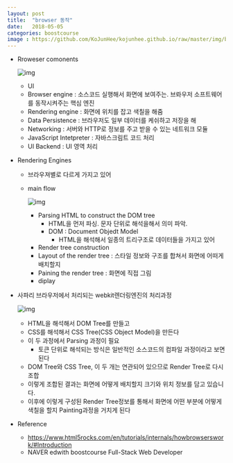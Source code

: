 ```yaml
---
layout: post
title:  "browser 동작"
date:   2018-05-05
categories: boostcourse
image : https://github.com/KoJunHee/kojunhee.github.io/raw/master/img/boostcourse.jpg
---
```


- Rroweser comonents

  ![img](https://github.com/KoJunHee/kojunhee.github.io/raw/master/img/Browsercomponents.png)

  - UI
  - Browser engine : 소스코드 실행해서 화면에 보여주는. 브롸우저 소프트웨어를 동작시켜주는 핵심 엔진
  - Rendering engine : 화면에 위치를 잡고 색칠을 해줌
  - Data Persistence : 브라우저도 일부 데이터를 케쉬하고 저장을 해
  - Networking : 서버와 HTTP로 정보를 주고 받을 수 있는 네트워크 모듈
  - JavaScript Intetpreter : 자바스크림트 코드 처리
  - UI Backend : UI 영역 처리

- Rendering Engines

  - 브라우져별로 다르게 가지고 있어

  - main flow

    ![img](https://github.com/KoJunHee/kojunhee.github.io/raw/master/img/rendering.png)

    - Parsing HTML to construct the DOM tree
      - HTML을 먼저 파싱. 문자 단위로 해석을해서 의미 파악.   
      - DOM : Document Objedt Model
        - HTML을 해석해서 일종의 트리구조로 데이터들을 가지고 있어
    - Render tree construction
    - Layout of the render tree : 스타일 정보와 구조를 합쳐서 화면에 어떠게 배치할지
    - Paining the render tree : 화면에 직접 그림 
    - diplay

- 사파리 브라우저에서 처리되는 webkit렌더링엔진의 처리과정

  ![img](https://github.com/KoJunHee/kojunhee.github.io/raw/master/img/webkit.png)

  - HTML을 해석해서 DOM Tree를 만들고 
  - CSS를 해석해서 CSS Tree(CSS Object Model)을 만든다
  - 이 두 과정에서 Parsing 과정이 필요
    -  토큰 단위로 해석되는 방식은 일반적인 소스코드의 컴파일 과정이라고 보면 된다
  - DOM Tree와 CSS Tree, 이 두 개는 연관되어 있으므로 Render Tree로 다시 조합
  - 이렇게 조합된 결과는 화면에 어떻게 배치할지 크기와 위치 정보를 담고 있습니다.
  - 이후에 이렇게 구성된 Render Tree정보를 통해서 화면에 어떤 부분에 어떻게 색칠을 할지 Painting과정을 거치게 된다

- Reference

  - <https://www.html5rocks.com/en/tutorials/internals/howbrowserswork/#Introduction>
  - NAVER edwith boostcourse Full-Stack Web Developer 




